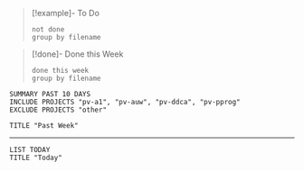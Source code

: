 
>[!example]- To Do
>```tasks
>not done
>group by filename
>```

>[!done]- Done this Week
>```tasks
>done this week
>group by filename
>```

```toggl
SUMMARY PAST 10 DAYS
INCLUDE PROJECTS "pv-a1", "pv-auw", "pv-ddca", "pv-pprog"
EXCLUDE PROJECTS "other"

TITLE "Past Week"
```
___

```toggl
LIST TODAY
TITLE "Today"
```


